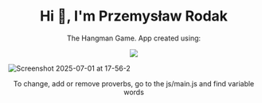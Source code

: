 <h1 align="center">Hi 👋, I'm Przemysław Rodak</h1>
<p align="center">The Hangman Game. App created using:</p>

<div align="center">
  <p align="center">
  <a href="https://skillicons.dev">
    <img src="https://skillicons.dev/icons?i=html,css,js" />
  </a>
</p>
</div>


![Screenshot 2025-07-01 at 17-56-2](https://github.com/user-attachments/assets/6afbf5b4-ca08-42c8-8aee-536a1a42e1ab)



<p align="center">To change, add or remove proverbs, go to the js/main.js and find variable words </p>
